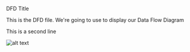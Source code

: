DFD Title

This is the DFD file. We're going to use to display our Data Flow Diagram

This is a second line

![alt text](https://cloud.githubusercontent.com/assets/22307422/18652291/d37a68b0-7e96-11e6-9646-71dfc7e8c6c1.png)
